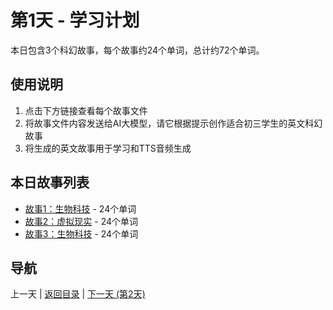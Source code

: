 # 第1天 - 学习计划

本日包含3个科幻故事，每个故事约24个单词，总计约72个单词。

## 使用说明

1. 点击下方链接查看每个故事文件
2. 将故事文件内容发送给AI大模型，请它根据提示创作适合初三学生的英文科幻故事
3. 将生成的英文故事用于学习和TTS音频生成

## 本日故事列表

- [故事1：生物科技](./story_1_1.md) - 24个单词
- [故事2：虚拟现实](./story_1_2.md) - 24个单词
- [故事3：生物科技](./story_1_3.md) - 24个单词

## 导航

上一天 | [返回目录](../master_index.md) | [下一天 (第2天)](../day_2/day_2_index.md)